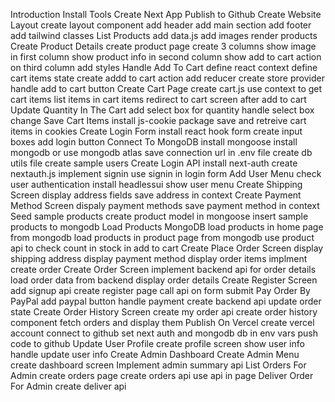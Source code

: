 Introduction
Install Tools
Create Next App
Publish to Github
Create Website Layout
create layout component
add header
add main section
add footer
add tailwind classes
List Products
add data.js
add images
render products
Create Product Details
create product page
create 3 columns
show image in first column
show product info in second column
show add to cart action on third column
add styles
Handle Add To Cart
define react context
define cart items state
create addd to cart action
add reducer
create store provider
handle add to cart button
Create Cart Page
create cart.js
use context to get cart items
list items in cart items
redirect to cart screen after add to cart
Update Quantity In The Cart
add select box for quantity
handle select box change
Save Cart Items
install js-cookie package
save and retreive cart items in cookies
Create Login Form
install react hook form
create input boxes
add login button
Connect To MongoDB
install mongoose
install mongodb or use mongodb atlas
save connection url in .env file
create db utils file
create sample users
Create Login API
install next-auth
create nextauth.js
implement signin
use signin in login form
Add User Menu
check user authentication
install headlessui
show user menu
Create Shipping Screen
display address fields
save address in context
Create Payment Method Screen
dispaly payment methods
save payment method in context
Seed sample products
create product model in mongoose
insert sample products to mongodb
Load Products MongoDB
load products in home page from mongodb
load products in product page from mongodb
use product api to check count in stock in add to cart
Create Place Order Screen
display shipping address
display payment method
display order items
implment create order
Create Order Screen
implement backend api for order details
load order data from backend
display order details
Create Register Screen
add signup api
create register page
call api on form submit
Pay Order By PayPal
add paypal button
handle payment
create backend api
update order state
Create Order History Screen
create my order api
create order history component
fetch orders and display them
Publish On Vercel
create vercel account
connect to github
set next auth and mongodb db in env vars
push code to github
Update User Profile
create profile screen
show user info
handle update user info
Create Admin Dashboard
Create Admin Menu
create dashboard screen
Implement admin summary api
List Orders For Admin
create orders page
create orders api
use api in page
Deliver Order For Admin
create deliver api
